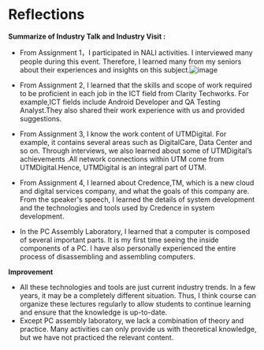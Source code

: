 # Reflections

**Summarize of Industry Talk and Industry Visit :**

- From Assignment 1，I participated in NALI activities. I interviewed many people during this event. Therefore, I learned many from my seniors about their experiences and insights on this subject.![image](https://github.com/yasian04/yasian04/assets/148427326/41a18306-8f30-42e4-bb6a-acb9a51854a4)

- From Assignment 2, I learned that the skills and scope of work required to be proficient in each job in the ICT field from Clarity Techworks. For example,ICT fields include Android Developer and QA Testing Analyst.They also shared their work experience with us and provided suggestions.
- From Assignment 3, I know the work content of UTMDigital. For example, it contains several areas such as DigitalCare, Data Center and so on. Through interviews, we also learned about some of UTMDigital’s achievements .All network connections within UTM come from UTMDigital.Hence, UTMDigital is an integral part of UTM.
- From Assignment 4, I learned about Credence,TM, which is a new cloud and digital services company, and what the goals of this company are. From the speaker's speech, I learned the details of system development and the technologies and tools used by Credence in system development.
- In the PC Assembly Laboratory, I learned that a computer is composed of several important parts. It is my first time seeing the inside components of a PC. I have also personally experienced the entire process of disassembling and assembling computers.

**Improvement**

- All these technologies and tools are just current industry trends. In a few years, it may be a completely different situation. Thus, I think course can organize these lectures regularly to allow students to continue learning and ensure that the knowledge is up-to-date.
- Except PC assembly laboratory, we lack a combination of theory and practice. Many activities can only provide us with theoretical knowledge, but we have not practiced the relevant content.







